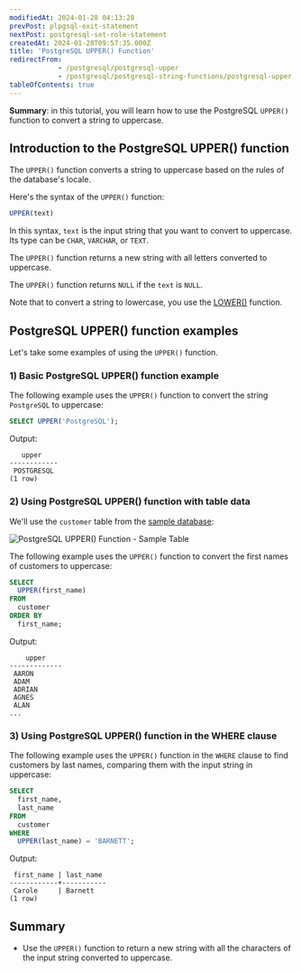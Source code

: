```yaml
---
modifiedAt: 2024-01-28 04:13:28
prevPost: plpgsql-exit-statement
nextPost: postgresql-set-role-statement
createdAt: 2024-01-28T09:57:35.000Z
title: 'PostgreSQL UPPER() Function'
redirectFrom:
            - /postgresql/postgresql-upper 
            - /postgresql/postgresql-string-functions/postgresql-upper
tableOfContents: true
---
```


**Summary**: in this tutorial, you will learn how to use the PostgreSQL `UPPER()` function to convert a string to uppercase.

## Introduction to the PostgreSQL UPPER() function

The `UPPER()` function converts a string to uppercase based on the rules of the database's locale.

Here's the syntax of the `UPPER()` function:

```sql
UPPER(text)
```

In this syntax, `text` is the input string that you want to convert to uppercase. Its type can be `CHAR`, `VARCHAR`, or `TEXT`.

The `UPPER()` function returns a new string with all letters converted to uppercase.

The `UPPER()` function returns `NULL` if the `text` is `NULL`.

Note that to convert a string to lowercase, you use the [LOWER()](/postgresql/postgresql-string-functions/postgresql-lower) function.

## PostgreSQL UPPER() function examples

Let's take some examples of using the `UPPER()` function.

### 1) Basic PostgreSQL UPPER() function example

The following example uses the `UPPER()` function to convert the string `PostgreSQL` to uppercase:

```sql
SELECT UPPER('PostgreSQL');
```

Output:

```
   upper
------------
 POSTGRESQL
(1 row)
```

### 2) Using PostgreSQL UPPER() function with table data

We'll use the `customer` table from the [sample database](/postgresql/postgresql-getting-started/postgresql-sample-database):

![PostgreSQL UPPER() Function - Sample Table ](/postgresqltutorial_data/customer.png)

The following example uses the `UPPER()` function to convert the first names of customers to uppercase:

```sql
SELECT
  UPPER(first_name)
FROM
  customer
ORDER BY
  first_name;
```

Output:

```
    upper
-------------
 AARON
 ADAM
 ADRIAN
 AGNES
 ALAN
...
```

### 3) Using PostgreSQL UPPER() function in the WHERE clause

The following example uses the `UPPER()` function in the `WHERE` clause to find customers by last names, comparing them with the input string in uppercase:

```sql
SELECT
  first_name,
  last_name
FROM
  customer
WHERE
  UPPER(last_name) = 'BARNETT';
```

Output:

```
 first_name | last_name
------------+-----------
 Carole     | Barnett
(1 row)
```

## Summary

- Use the `UPPER()` function to return a new string with all the characters of the input string converted to uppercase.
